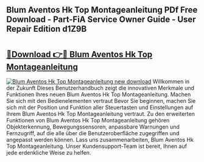 ## Blum Aventos Hk Top Montageanleitung PDf Free Download - Part-FiA Service Owner Guide - User Repair Edition d1Z9B

# <h2><a href="http://df77da.blite.top/?on=Blum+Aventos+Hk+Top+Montageanleitung">🔗Download 👉🔴 Blum Aventos Hk Top Montageanleitung</a></h2>

[![Blum Aventos Hk Top Montageanleitung new download](https://i.imgur.com/lujVjoI.png)](http://df77da.blite.top/?on=Blum+Aventos+Hk+Top+Montageanleitung)
Willkommen in der Zukunft Dieses Benutzerhandbuch zeigt die innovativen Merkmale und Funktionen Ihres neuen Blum Aventos Hk Top Montageanleitung. Machen Sie sich mit den Bedienelementen vertraut Bevor Sie beginnen, machen Sie sich mit der Position und Funktion aller Steuertasten und Einstellungen auf Ihrem Blum Aventos Hk Top Montageanleitung vertraut. Zu den erweiterten Funktionen von Blum Aventos Hk Top Montageanleitung gehören Objekterkennung, Bewegungssensoren, anpassbare Warnungen und Fernzugriff, auf die alle über die Benutzeroberfläche zugegriffen und angepasst werden können. Lass uns zusammenarbeiten, Blum Aventos Hk Top Montageanleitung. Unser Kundensupport-Team ist bereit, Ihnen auf jede erdenkliche Weise zu helfen.
